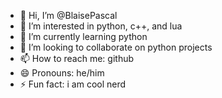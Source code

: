 - 👋 Hi, I’m @BlaisePascal
- 👀 I’m interested in python, c++, and lua
- 🌱 I’m currently learning python
- 💞️ I’m looking to collaborate on python projects
- 📫 How to reach me: github
- 😄 Pronouns: he/him
- ⚡ Fun fact: i am cool nerd

<!---
BlaisePascal/BlaisePascal is a ✨ special ✨ repository because its `README.md` (this file) appears on your GitHub profile.
You can click the Preview link to take a look at your changes.
--->
